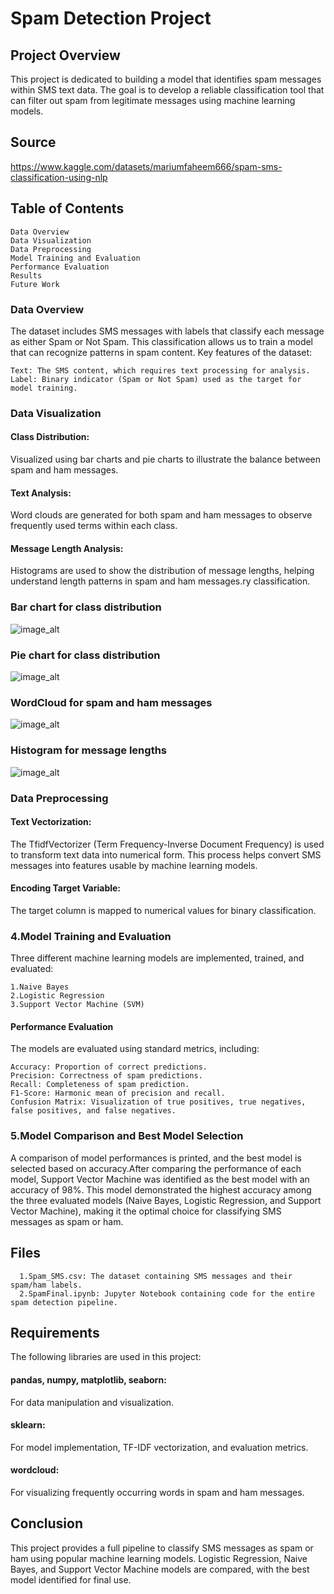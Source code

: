 # Spam Detection Project
## Project Overview
This project is dedicated to building a model that identifies spam messages within SMS text data. The goal is to develop a reliable classification tool that can filter out spam from legitimate messages using machine learning models.

## Source
https://www.kaggle.com/datasets/mariumfaheem666/spam-sms-classification-using-nlp

## Table of Contents
    Data Overview
    Data Visualization
    Data Preprocessing
    Model Training and Evaluation
    Performance Evaluation
    Results
    Future Work


### Data Overview
The dataset includes SMS messages with labels that classify each message as either Spam or Not Spam. This classification allows us to train a model that can recognize patterns in spam content. Key features of the dataset:

    Text: The SMS content, which requires text processing for analysis.
    Label: Binary indicator (Spam or Not Spam) used as the target for model training.
      
### Data Visualization

#### Class Distribution:
Visualized using bar charts and pie charts to illustrate the balance between spam and ham messages.
#### Text Analysis:
Word clouds are generated for both spam and ham messages to observe frequently used terms within each class.
#### Message Length Analysis: 
Histograms are used to show the distribution of message lengths, helping understand length patterns in spam and ham messages.ry classification.

### Bar chart for class distribution
![image_alt](https://github.com/Jui55/Spam-SMS-Classification-Using-NLP/blob/main/Screenshot%202024-11-07%20213535.png)

### Pie chart for class distribution
![image_alt](https://github.com/Jui55/Spam-SMS-Classification-Using-NLP/blob/main/Screenshot%202024-11-07%20213608.png)

### WordCloud for spam and ham messages
![image_alt](https://github.com/Jui55/Spam-SMS-Classification-Using-NLP/blob/main/Screenshot%202024-11-07%20213631.png)
### Histogram for message lengths
![image_alt](https://github.com/Jui55/Spam-SMS-Classification-Using-NLP/blob/main/Screenshot%202024-11-07%20213507.png)


### Data Preprocessing

#### Text Vectorization: 
The TfidfVectorizer (Term Frequency-Inverse Document Frequency) is used to transform text data into numerical form. This process helps convert SMS messages into features usable by machine learning models.
#### Encoding Target Variable: 
The target column is mapped to numerical values for binary classification.

### 4.Model Training and Evaluation
Three different machine learning models are implemented, trained, and evaluated:

    1.Naive Bayes
    2.Logistic Regression
    3.Support Vector Machine (SVM)
#### Performance Evaluation
The models are evaluated using standard metrics, including:

    Accuracy: Proportion of correct predictions.
    Precision: Correctness of spam predictions.
    Recall: Completeness of spam prediction.
    F1-Score: Harmonic mean of precision and recall.
    Confusion Matrix: Visualization of true positives, true negatives, false positives, and false negatives.


   
### 5.Model Comparison and Best Model Selection
A comparison of model performances is printed, and the best model is selected based on accuracy.After comparing the performance of each model, Support Vector Machine was identified as the best model with an accuracy of 98%. This model demonstrated the highest accuracy among the three evaluated models (Naive Bayes, Logistic Regression, and Support Vector Machine), making it the optimal choice for classifying SMS messages as spam or ham.

## Files
      1.Spam_SMS.csv: The dataset containing SMS messages and their spam/ham labels.
      2.SpamFinal.ipynb: Jupyter Notebook containing code for the entire spam detection pipeline.
## Requirements
The following libraries are used in this project:

  #### pandas, numpy, matplotlib, seaborn:
  For data manipulation and visualization.
  #### sklearn:
  For model implementation, TF-IDF vectorization, and evaluation metrics.
  #### wordcloud: 
  For visualizing frequently occurring words in spam and ham messages.

## Conclusion
This project provides a full pipeline to classify SMS messages as spam or ham using popular machine learning models. Logistic Regression, Naive Bayes, and Support Vector Machine models are compared, with the best model identified for final use.

